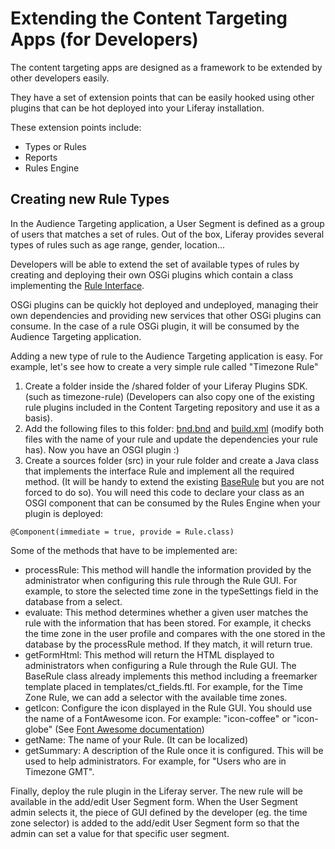 # Extending the Content Targeting Apps (for Developers)

The content targeting apps are designed as a framework to be extended by other
developers easily.

They have a set of extension points that can be easily hooked using other
plugins that can be hot deployed into your Liferay installation.

These extension points include:
* Types or Rules
* Reports
* Rules Engine

## Creating new Rule Types

In the Audience Targeting application, a User Segment is defined as a group
of users that matches a set of rules. Out of the box, Liferay provides several
types of rules such as age range, gender, location...

Developers will be able to extend the set of available types of rules by
creating and deploying their own OSGi plugins which contain a class implementing
the [Rule Interface](https://github.com/juliocamarero/temp-wcm-plugins/blob/master/shared/content-targeting-core/service/com/liferay/contenttargeting/api/model/Rule.java).

OSGi plugins can be quickly hot deployed and undeployed, managing their own
dependencies and providing new services that other OSGi plugins can consume.
In the case of a rule OSGi plugin, it will be consumed by the Audience
Targeting application.

Adding a new type of rule to the Audience Targeting application is easy.
For example, let's see how to create a very simple rule called
"Timezone Rule"

1. Create a folder inside the /shared folder of your Liferay Plugins SDK. (such
 as timezone-rule) (Developers can also copy one of the existing rule plugins
  included in the Content Targeting repository and use it as a basis).
2. Add the following files to this folder: [bnd.bnd](https://github.com/juliocamarero/temp-wcm-plugins/blob/master/shared/ct-time-rule/bnd.bnd) and [build.xml](https://github.com/juliocamarero/temp-wcm-plugins/blob/master/shared/ct-time-rule/build.xml) (modify both
files with the name of your rule and update the dependencies your rule has). Now
you have an OSGI plugin :)
3. Create a sources folder (src) in your rule folder and create a Java class
that implements the interface Rule and implement all the required method. (It
will be handy to extend the existing [BaseRule](https://github.com/juliocamarero/temp-wcm-plugins/tree/master/shared/content-targeting-core/src/com/liferay/contenttargeting/api/model) but you are not forced to do so).
You will need this code to declare your class as an OSGI component that can be
consumed by the Rules Engine when your plugin is deployed:
```
@Component(immediate = true, provide = Rule.class)
```
Some of the methods that have to be implemented are:
 * processRule: This method will handle the information provided by the
administrator when configuring this rule through the Rule GUI.
For example, to store the selected time zone in the
 typeSettings field in the database from a select.
 * evaluate: This method determines whether a given user matches the rule with
 the information that has been stored. For example, it checks the time zone in
  the user profile and compares with the one stored in the database by the
  processRule method. If they match, it will return true.
 * getFormHtml: This method will return the HTML displayed to administrators
when configuring a Rule through the Rule GUI. The BaseRule class already
implements this method including a freemarker template placed in
templates/ct_fields.ftl. For example, for the Time Zone Rule, we can add a
selector with the available time zones.
 * getIcon: Configure the icon displayed in the Rule GUI. You should use the name
 of a FontAwesome icon. For example: "icon-coffee" or "icon-globe"
 (See <a href="http://fortawesome.github.io/Font-Awesome/3.2.1/">Font Awesome documentation</a>)
 * getName: The name of your Rule. (It can be localized)
 * getSummary: A description of the Rule once it is configured. This will be used
to help administrators. For example, for "Users who are in Timezone GMT".


Finally, deploy the rule plugin in the Liferay server. The new rule will be available
in the add/edit User Segment form. When the User Segment admin selects it, the
piece of GUI defined by the developer (eg. the time zone selector) is added to
the add/edit User Segment form so that the admin can set a value for that
 specific user segment.
